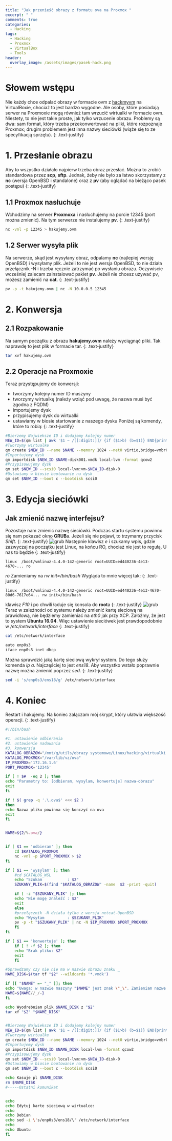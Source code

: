```yaml
---
title: "Jak przenieść obrazy z formatu ova na Proxmox "
excerpt: " "
comments: true
categories:
  - Hacking  
tags:
  - Hacking
  - Proxmox
  - VirtualBox
  - Tools
header:
  overlay_image: /assets/images/pasek-hack.png
---
```

# Słowem wstępu
Nie każdy chce odpalać obrazy w formacie ovm z [hackmyvm](https://hackmyvm.eu/machines/) na VirtualBoxie, chociaż to jest bardzo wygodne. Ale osoby, które posiadają serwer na Proxmoxie mogą również tam wrzucić wirtualki w formacie ovm. Niestety, to nie jest takie proste, jak tylko wrzucenie obrazu. Problemy są dwa: sam format, który trzeba przekonwertować na pliki, które rozpoznaje Proxmox; drugim problemem jest inna nazwy sieciówki (wiąże się to ze specyfikacją sprzętu).
{: .text-justify}
# 1. Przesłanie obrazu
Aby to wszystko działało najpierw trzeba obraz przesłać. Można to zrobić standardowa przez **scp**, **sftp**. Jednak, żeby nie było za łatwo skorzystamy z **nc** (wersja OpenBSD i standalone) oraz z **pv** (aby oglądać na bieżąco pasek postępu)
{: .text-justify}
## 1.1 Proxmox nasłuchuje
Wchodzimy na serwer **Proxmoxa** i nasłuchujemy na porcie 12345 (port można zmienić). Na tym serwerze nie instalujemy **pv**.
{: .text-justify}
```bash
nc -vnl -p 12345 > hakujemy.ovm 
```
## 1.2 Serwer wysyła plik
Na serwerze, skąd jest wysyłany obraz, odpalamy **nc** (najlepiej wersję OpenBSD) i wysyłamy plik. Jeżeli to nie jest wersja OpenBSD, to nie działa przełącznik -N i trzeba ręcznie zatrzymać po wysłaniu obrazu. Oczywiscie wcześniej zalecam zainstalować pakiet **pv**. Jeżeli nie chcesz używać pv, możesz zamienić na **cat**.
{: .text-justify}
```bash
pv -p -t hakujemy.ovm | nc -N 10.0.0.5 12345
```
# 2. Konwersja
## 2.1 Rozpakowanie
Na samym początku z obrazu **hakujemy.ovm** należy wyciągnąć pliki. Tak naprawdę to jest plik w formacie tar.
{: .text-justify}
```bash
tar xvf hakujemy.ovm
```
## 2.2 Operacje na Proxmoxie
Teraz przystępujemy do konwersji: 
- tworzymy kolejny numer ID maszyny
- tworzymy wirtualkę (należy wziąć pod uwagę, że nazwa musi być zgodna z FQDM)
- importujemy dysk 
- przypisujemy dysk do wirtualki
- ustawiamy w biosie startowanie z naszego dysku
Poniżej są komendy, które to robią:
{: .text-justify}
```bash
#Bierzemy Najwieksze ID i dodajemy kolejny numer
NEW_ID=$(qm list | awk '$1 ~ /[[:digit:]]/ {if ($1>b) (b=$1)} END{print b+1}')
#Tworzymy wirtualke
qm create $NEW_ID --name $NAME --memory 1024 --net0 virtio,bridge=vmbr0
#Importujemy dysk
qm importdisk $NEW_ID $NAME-disk001.vmdk local-lvm -format qcow2
#Przypisowujemy dysk
qm set $NEW_ID --scsi0 local-lvm:vm-$NEW_ID-disk-0
#Ustawiamy w biosie bootowanie na dysk
qm set $NEW_ID --boot c --bootdisk scsi0
```
# 3. Edycja sieciówki
## Jak zmienić nazwę interfejsu?
Pozostaje nam zmienić nazwę sieciówki. Podczas startu systemu powinno się nam pokazać okno **GRUB**a. Jeżeli się nie pojawi, to trzymamy przycisk _Shift_. 
{: .text-justify}
![grub](/assets/images/hacking/2021/02/01.png)
Następnie klawisz _e_ i szukamy wpis, gdzie zazwyczaj na początku jest Linux, na końcu RO, chociaż nie jest to regułą. U nas to będzie
{: .text-justify}
``` 
linux  /boot/vmlinuz-4.4.0-142-generic root=UUID=ed440236-4e13-4670-... ro
```
_ro_ Zamieniamy na _rw init=/bin/bash_ Wygląda to mnie więcej tak:
{: .text-justify}
```
linux  /boot/vmlinuz-4.4.0-142-generic root=UUID=ed440236-4e13-4670-80d6-7617e64... rw init=/bin/bash
```
klawisz _F10_ i po chwili ładuje się konsola do **root**a
{: .text-justify}
![grub](/assets/images/hacking/2021/02/02.png)
Teraz w zależności od systemu należy zmienić kartę sieciową na prawidłową, nie będziemy zamieniać na _eth0_ jak przy XCP. Załóżmy, że jest to system **Ubuntu 16.04**. Więc ustawienie sieciówek jest prawdopodobnie w _/etc/network/interface_
{: .text-justify}
```bash
cat /etc/network/interface

auto enp0s3
iface enp0s3 inet dhcp
```
Można sprawdzić jaką kartę sieciową wykrył system. Do tego służy komenda *ip a*. Najczęściej to jest _ens18_. Aby wszystko wstało poprawnie nazwę można zmienić poprzez *sed*.
{: .text-justify}
```bash
sed -i 's/enp0s3/ens18/g' /etc/network/interface
```
# 4. Koniec
Restart i hakujemy. Na koniec załączam mój skrypt, który ułatwia większość operacji.
{: .text-justify}
```bash
#!/bin/bash

#1. ustawienie odbierania
#2. ustawienie nadawania
#3. konwersja
KATALOG_OBRAZOW="/mnt/g/utils/obrazy systemowe/Linux/hacking/virtualki do testow/obrazy-hackmyvm/"
KATALOG_PROXMOX="/var/lib/vz/ova"
IP_PROXMOX='172.16.1.6'
PORT_PROXMOX='12345'

if [ ! $#  -eq 2 ]; then
echo "Parametry to: [odbieram, wysylam, konwertuje] nazwa-obrazu"
exit
fi

if ! $( grep -q '.\.ova$' <<< $2 )
then
echo Nazwa pliku powinna się konczyć na ova
exit
fi


NAME=${2/%.ova/}


if [ $1 == 'odbieram' ]; then
    cd $KATALOG_PROXMOX
    nc -vnl -p $PORT_PROXMOX > $2
fi

if [ $1 == 'wysylam' ]; then
    #cd $CATALOG_WSL
    echo "Szukam           : $2"
    SZUKANY_PLIK=$(find "$KATALOG_OBRAZOW" -name  $2 -print -quit)

    if [ -z "$SZUKANY_PLIK" ]; then
    echo "Nie mogę znaleźć : $2"
    exit
    else
    #przełącznik -N działa tylko z wersja netcat-OpenBSD
    echo "Wysyłam          : $SZUKANY_PLIK"
    pv -p -t "$SZUKANY_PLIK" | nc -N $IP_PROXMOX $PORT_PROXMOX
    fi
fi

if [ $1 == 'konwertuje' ]; then
    if [ ! -f $2 ]; then
    echo "Brak pliku: $2"
    exit
    fi

#Sprawdzamy czy nie nie ma w nazwie obrazu znaku _
NAME_DISK=$(tar tf "$2" --wildcards '*.vmdk')

if [[ "$NAME" =~ "_" ]]; then
echo "Uwaga: w nazwie maszyny "$NAME" jest znak \"_\". Zamieniam nazwe z "$NAME" na ${NAME//_/-}"
NAME=${NAME//_/-}
fi

echo Wyodrebniam plik $NAME_DISK z "$2"
tar xf "$2" "$NAME_DISK"


#Bierzemy Najwieksze ID i dodajemy kolejny numer
NEW_ID=$(qm list | awk '$1 ~ /[[:digit:]]/ {if ($1>b) (b=$1)} END{print b+1}')
#Tworzymy wirtualke
qm create $NEW_ID --name $NAME --memory 1024 --net0 virtio,bridge=vmbr0
#Importujemy dysk
qm importdisk $NEW_ID $NAME_DISK local-lvm -format qcow2
#Przypisowujemy dysk
qm set $NEW_ID --scsi0 local-lvm:vm-$NEW_ID-disk-0
#Ustawiamy w biosie bootowanie na dysk
qm set $NEW_ID --boot c --bootdisk scsi0

echo Kasuje pl $NAME_DISK
rm $NAME_DISK
#-----Ostatni komunikat


echo
echo Edytuj karte sieciową w wirtualce:
echo
echo Debian
echo sed -i \'s/enp0s3/ens18/\' /etc/network/interface
echo
echo Ubuntu
fi

```
